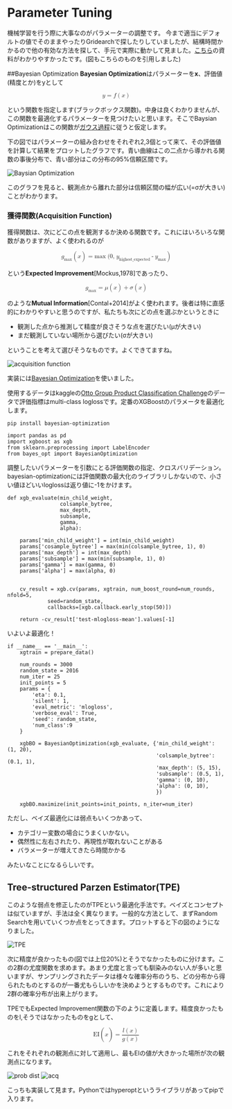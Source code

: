 # Parameter Tuning 
機械学習を行う際に大事なのがパラメーターの調整です。
今まで適当にデフォルトの値でそのままやったりGridearchで探したりしていましたが、結構時間かかるので他の有効な方法を探して、手元で実際に動かして見ました。[こちら](http://neupy.com/2016/12/17/hyperparameter_optimization_for_neural_networks.html)の資料がわかりやすかったです。(図もこちらのものを引用しました)

##Bayesian Optimization
**Bayesian Optimization**はパラメーターを**x**、評価値(精度とか)をyとして

<math display="block">
<mi>y</mi>
<mo>=</mo>
<mi>f</mi>
<mo>&af;</mo>
<mo>(</mo>
<mi>x</mi>
<mo>)</mo>

という関数を指定します(ブラックボックス関数)。中身は良くわかりませんが、この関数を最適化するパラメーターを見つけたいと思います。そこでBaysian Optimizationはこの関数が[ガウス過程](http://www.yasuhisay.info/entry/20091011/1255189429)に従うと仮定します。

下の図ではパラメーターの組み合わせをそれぞれ2,3個とって来て、その評価値を計算して結果をプロットしたグラフです。青い曲線はこの二点から導かれる関数の事後分布で、青い部分はこの分布の95%信頼区間です。

![Baysian Optimization](http://neupy.com/_images/gaussian-process-example.png)

このグラフを見ると、観測点から離れた部分は信頼区間の幅が広い(=σが大きい)ことがわかります。

### 獲得関数(Acquisition Function)
獲得関数は、次にどこの点を観測するか決める関数です。これにはいろいろな関数がありますが、よく使われるのが

<math display="block">
<msub>
 <mi>g</mi>
 <mi>max</mi>
</msub>
<mo>&af;</mo>
<mo>(</mo>
<mi>x</mi>
<mo>)</mo>
<mo>=</mo>
<mi>max</mi>
<mo>(0,</mo>
<msub>
 <mi>y</mi>
 <mi>highest_expected</mi>
</msub>
<mo>-</mo>
<msub>
 <mi>y</mi>
 <mi>max</mi>
</msub>
<mo>)</mo>

という**Expected Improvement**[Mockus,1978]であったり、

<math display="block">
<msub>
 <mi>g</mi>
 <mi>max</mi>
</msub>
<mo>=</mo>
<mi>μ</mi>
<mo>&af;</mo>
<mo>(</mo>
<mi>x</mi>
<mo>)</mo>
<mo>+</mo>
<mi>σ</mi>
<mo>&af;</mo>
<mo>(</mo>
<mi>x</mi>
<mo>)</mo>

のような**Mutual Information**[Contal+2014]がよく使われます。後者は特に直感的にわかりやすいと思うのですが、私たちも次にどの点を選ぶかというときに

* 観測した点から推測して精度が良さそうな点を選びたい(μが大きい)
* まだ観測していない場所から選びたい(σが大きい)

ということを考えて選びそうなものです。よくできてますね。

![acquisition function](http://neupy.com/_images/expected-improvement-example.png)


実装には[Bayesian Optimization](https://github.com/fmfn/BayesianOptimization)を使いました。

使用するデータはkaggleの[Otto Group Product Classification Challenge](https://www.kaggle.com/c/otto-group-product-classification-challenge#evaluation)のデータで評価指標はmulti-class loglossです。定番のXGBoostのパラメータを最適化します。

```pip install bayesian-optimization```


```
import pandas as pd
import xgboost as xgb
from sklearn.preprocessing import LabelEncoder
from bayes_opt import BayesianOptimization
```
調整したいパラメーターを引数にとる評価関数の指定、クロスバリデーション。bayesian-optimizationには評価関数の最大化のライブラリしかないので、小さい値ほどいいloglossは返り値に-1をかけます。

```
def xgb_evaluate(min_child_weight,
                 colsample_bytree,
                 max_depth,
                 subsample,
                 gamma,
                 alpha):

    params['min_child_weight'] = int(min_child_weight)
    params['cosample_bytree'] = max(min(colsample_bytree, 1), 0)
    params['max_depth'] = int(max_depth)
    params['subsample'] = max(min(subsample, 1), 0)
    params['gamma'] = max(gamma, 0)
    params['alpha'] = max(alpha, 0)


    cv_result = xgb.cv(params, xgtrain, num_boost_round=num_rounds, nfold=5,
             seed=random_state,
             callbacks=[xgb.callback.early_stop(50)])

    return -cv_result['test-mlogloss-mean'].values[-1]
```
いよいよ最適化！

```
if __name__ == '__main__':
    xgtrain = prepare_data()

    num_rounds = 3000
    random_state = 2016
    num_iter = 25
    init_points = 5
    params = {
        'eta': 0.1,
        'silent': 1,
        'eval_metric': 'mlogloss',
        'verbose_eval': True,
        'seed': random_state,
        'num_class':9
    }

    xgbBO = BayesianOptimization(xgb_evaluate, {'min_child_weight': (1, 20),
                                                'colsample_bytree': (0.1, 1),
                                                'max_depth': (5, 15),
                                                'subsample': (0.5, 1),
                                                'gamma': (0, 10),
                                                'alpha': (0, 10),
                                                })

    xgbBO.maximize(init_points=init_points, n_iter=num_iter)
```
ただし、ベイズ最適化には弱点もいくつかあって、

* カテゴリー変数の場合にうまくいかない。
* 偶然性に左右されたり、再現性が取れないことがある
* バラメーターが増えてきたら時間かかる

みたいなことになるらしいです。

## Tree-structured Parzen Estimator(TPE)

このような弱点を修正したのがTPEという最適化手法です。ベイズとコンセプトは似ていますが、手法は全く異なります。一般的な方法として、まずRandom Searchを用いていくつか点をとってきます。プロットすると下の図のようになりました。


![TPE](http://neupy.com/_images/tpe-observation-groups.png)

次に精度が良かったもの(図では上位20%)とそうでなかったものに分けます。この2群の尤度関数を求めます。あまり尤度と言っても馴染みのない人が多いと思いますが、サンプリングされたデータは様々な確率分布のうち、どの分布から得られたものとするのが一番尤もらしいかを決めようとするものです。これにより2群の確率分布が出来上がります。

TPEでもExpected Improvement関数の下のように定義します。精度良かったものをl,そうではなかったものをgとして、





<math display="block">
<mi>EI</mi>
<mo>&af;</mo>
<mo>(</mo>
<mi>x</mi>
<mo>)</mo>
<mo>=</mo>
    <mfrac>
        <mrow>
            <mo>&af;</mo>
            <mi>l</mi>
            <mo>(</mo>
            <mi>x</mi>
            <mo>)</mo>
        </mrow>
        <mrow>
            <mo>&af;</mo>
            <mi>g</mi>
            <mo>(</mo>
            <mi>x</mi>
            <mo>)</mo>
        </mrow>
    </mfrac>
    
これをそれぞれの観測点に対して適用し、最もEIの値が大きかった場所が次の観測点になります。
    
    
![prob dist](http://neupy.com/_images/tpe-sampled-candidates.png)
![acq](http://neupy.com/_images/tpe-expected-improvement.png)

こっちも実装して見ます。Pythonではhyperoptというライブラリがあってpipで入ります。


